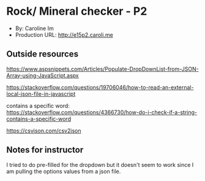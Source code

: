 # Rock/ Mineral checker - P2
+ By: Caroline Im
+ Production URL: <http://e15p2.caroli.me>



## Outside resources

https://www.aspsnippets.com/Articles/Populate-DropDownList-from-JSON-Array-using-JavaScript.aspx

https://stackoverflow.com/questions/19706046/how-to-read-an-external-local-json-file-in-javascript

contains a specific word:
https://stackoverflow.com/questions/4366730/how-do-i-check-if-a-string-contains-a-specific-word

https://csvjson.com/csv2json 
## Notes for instructor

I tried to do pre-filled for the dropdown but it doesn't seem to work since I am pulling the options values from a json file. 
